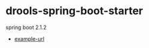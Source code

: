 # drools-spring-boot-starter
spring boot 2.1.2
- [example-url](https://github.com/idrools/drools-examples) 
